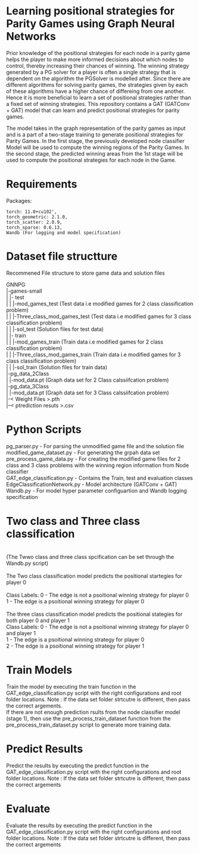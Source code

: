 # Learning positional strategies for Parity Games using Graph Neural Networks

Prior knowledge of the positional strategies for each node in a parity game helps the player to make more informed decisions about which nodes to control, thereby increasing their chances of winning. The winning strategy generated by a PG solver for a player is often a single strategy that is dependent on the algorithm the PGSolver is modelled after. Since there are different algorithms for solving parity games, the strategies given by each of these algorithms have a higher chance of differeing from one another. Hence it is more beneficial to learn a set of positional strategies rather than a fixed set of winning strategies. This repository contains a GAT (GATConv + GAT) model that can learn and predict positional strategies for parity games. 

The model takes in the graph representation of the parity games as input and is a part of a two-stage training to generate positional strategies for Parity Games. In the first stage, the previously developed node classifier Model will be used to compute the winning regions of the Parity Games. In the second stage, the predicted winning areas from the 1st stage will be used to compute the positional strategies for each node in the Game. 

# Requirements 
  Packages: <br>
  
    torch: 11.0+cu102', 
    torch_geometric: 2.1.0, 
    torch_scatter: 2.0.9, 
    torch_sparse: 0.6.13, 
    Wandb (For logging and model specification)
    
# Dataset file structture
  
  Recommened File structure to store game data and solution files <br>
  
  GNNPG <br>
  |-games-small <br>
  | |- test <br>
  | | |-mod_games_test              (Test data i.e modified games for 2 class classification problem) <br>
  | | |-Three_class_mod_games_test  (Test data i.e modified games for 3 class classification problem) <br>
  | | |-sol_test                    (Solution files for test data) <br>
  | |- train <br>
  | | |-mod_games_train             (Train data i.e modified games for 2 class classification problem) <br>
  | | |-Three_class_mod_games_train (Train data i.e modified games for 3 class classification problem) <br>
  | | |-sol_train                   (Solution files for train data) <br>
  |-pg_data_2Class <br>
  | |-mod_data.pt                    (Graph data set for 2 Class calssiifcation problem) <br>
  |-pg_data_3Class <br>
  | |-mod_data.pt                    (Graph data set for 3 Class calssiifcation problem) <br>
  |-&lt; Weight Files &gt;.pth <br>
  |–&lt; ptrediction resuts &gt;.csv <br>

# Python Scripts

pg_parser.py - For parsing the unmodified game file and the solution file <br>
modified_game_dataset.py - For generating the grpah data set <br> 
pre_process_game_data.py - For creating the modified game files for 2 class and 3 class problems with the winning region information from Node classifier <br>
GAT_edge_classification.py - Contains the Train, test and evaluation classes <br> 
EdgeClassificationNetwork.py - Model architecture (GATConv + GAT) <br>
Wandb.py - For model hyper parameter configuartion and Wandb logging specification <br>
  
# Two class and Three class classification 
  <br>
(The Twwo class and three class spcification can be set through the Wandb.py script)  <br>
  <br>
The Two class classification model predicts the positional startegies for player 0 <br>
  <br>
    Class Labels: 0 - The edge is not a psoitional winning strategy for player 0 <br>
                  1 - The edge is a psoitional winning strategy for player 0 <br>
  <br>
The three class classification model predicts the positional stategies for both player 0 and player 1 <br>
    Class Labels: 0 - The edge is not a psoitional winning strategy for player 0 and player 1 <br>
                  1 - The edge is a psoitional winning strategy for player 0 <br>
                  2 - The edge is a psoitional winning strategy for player 1 <br>
 
   
# Train Models

  Train the model by executing the train function in the GAT_edge_classification.py script with the right configurations and root folder locations.
  Note : If the data set folder strtcutre is different, then pass the correct argements. <br>
         If there are not enough prediction rsults from the node classifier model (stage 1), then use the pre_process_train_dataset function from the pre_process_train_dataset.py script to generate more training data.           
  
# Predict Results
  Predict the results by executing the predict function in the GAT_edge_classification.py script with the right configurations and root folder locations.
  Note : If the data set folder strtcutre is different, then pass the correct argements
  
# Evaluate 
  
  Evaluate the results by executing the predict function in the GAT_edge_classification.py script with the right configurations and root folder locations.
  Note : If the data set folder strtcutre is different, then pass the correct argements
  

  
